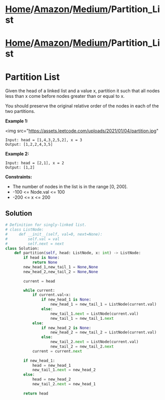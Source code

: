 # [Home](./../../..)/[Amazon](./../..)/[Medium](./..)/Partition_List
# [Home](./../../..)/[Amazon](./../..)/[Medium](./..)/Partition_List
<h1>Partition List</h1>

<p>
Given the head of a linked list and a value x, partition it such that all nodes less than x come before nodes greater than or equal to x.

You should preserve the original relative order of the nodes in each of the two partitions.

</p>

<b>Example 1:</b>

<img src="https://assets.leetcode.com/uploads/2021/01/04/partition.jpg"

    Input: head = [1,4,3,2,5,2], x = 3
    Output: [1,2,2,4,3,5]
    
<b>Example 2:</b>

    Input: head = [2,1], x = 2
    Output: [1,2]

<b>Constraints:</b>

- The number of nodes in the list is in the range [0, 200].
- -100 <= Node.val <= 100
- -200 <= x <= 200

<h2>Solution</h2>

```python
# Definition for singly-linked list.
# class ListNode:
#     def __init__(self, val=0, next=None):
#         self.val = val
#         self.next = next
class Solution:
    def partition(self, head: ListNode, x: int) -> ListNode:
        if head is None:
            return None
        new_head_1,new_tail_1 = None,None
        new_head_2,new_tail_2 = None,None
        
        current = head

        while current:
            if current.val<x:
                if new_head_1 is None:
                    new_head_1 = new_tail_1 = ListNode(current.val)
                else:
                    new_tail_1.next = ListNode(current.val)
                    new_tail_1 = new_tail_1.next
            else:
                if new_head_2 is None:
                    new_head_2 = new_tail_2 = ListNode(current.val)
                else:
                    new_tail_2.next = ListNode(current.val)
                    new_tail_2 = new_tail_2.next
            current = current.next    
            
        if new_head_1:
            head = new_head_1
            new_tail_1.next = new_head_2
        else:
            head = new_head_2
            new_tail_2.next = new_head_1
        
        return head
```
